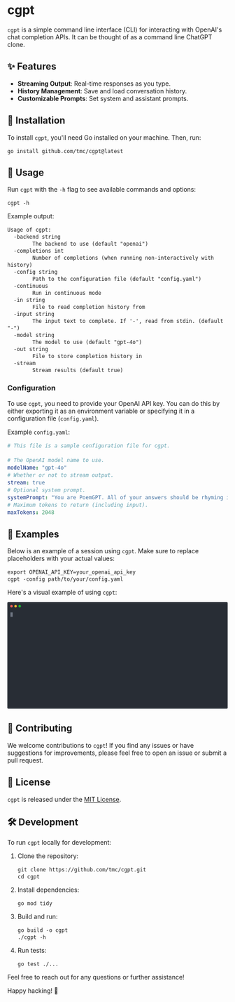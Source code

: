 # cgpt

`cgpt` is a simple command line interface (CLI) for interacting with OpenAI's chat completion APIs. It can be thought of as a command line ChatGPT clone.

## ✨ Features

- **Streaming Output**: Real-time responses as you type.
- **History Management**: Save and load conversation history.
- **Customizable Prompts**: Set system and assistant prompts.

## 🚀 Installation

To install `cgpt`, you'll need Go installed on your machine. Then, run:

```shell
go install github.com/tmc/cgpt@latest
```

## 📖 Usage

Run `cgpt` with the `-h` flag to see available commands and options:

```shell
cgpt -h
```

Example output:
```shell
Usage of cgpt:
  -backend string
    	The backend to use (default "openai")
  -completions int
    	Number of completions (when running non-interactively with history)
  -config string
    	Path to the configuration file (default "config.yaml")
  -continuous
    	Run in continuous mode
  -in string
    	File to read completion history from
  -input string
    	The input text to complete. If '-', read from stdin. (default "-")
  -model string
    	The model to use (default "gpt-4o")
  -out string
    	File to store completion history in
  -stream
    	Stream results (default true)
```

### Configuration

To use `cgpt`, you need to provide your OpenAI API key. You can do this by either exporting it as an environment variable or specifying it in a configuration file (`config.yaml`).

Example `config.yaml`:

```yaml
# This file is a sample configuration file for cgpt.

# The OpenAI model name to use.
modelName: "gpt-4o"
# Whether or not to stream output.
stream: true
# Optional system prompt.
systemPrompt: "You are PoemGPT. All of your answers should be rhyming in nature."
# Maximum tokens to return (including input).
maxTokens: 2048
```

## 🎉 Examples

Below is an example of a session using `cgpt`. Make sure to replace placeholders with your actual values:

```shell
export OPENAI_API_KEY=your_openai_api_key
cgpt -config path/to/your/config.yaml
```

Here's a visual example of using `cgpt`:

![sample session](./sample.svg)

## 🤝 Contributing

We welcome contributions to `cgpt`! If you find any issues or have suggestions for improvements, please feel free to open an issue or submit a pull request.

## 📝 License

`cgpt` is released under the [MIT License](LICENSE).

## 🛠️ Development

To run `cgpt` locally for development:

1. Clone the repository:
    ```shell
    git clone https://github.com/tmc/cgpt.git
    cd cgpt
    ```

2. Install dependencies:
    ```shell
    go mod tidy
    ```

3. Build and run:
    ```shell
    go build -o cgpt
    ./cgpt -h
    ```

4. Run tests:
    ```shell
    go test ./...
    ```

Feel free to reach out for any questions or further assistance!

Happy hacking! 🚀
